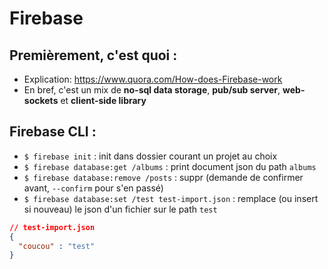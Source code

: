 Firebase
========

Premièrement, c'est quoi :
--------------------------

* Explication: https://www.quora.com/How-does-Firebase-work
* En bref, c'est un mix de __no-sql data storage__, __pub/sub server__, __web-sockets__ et __client-side library__

Firebase CLI :
--------------
* `$ firebase init` : init dans dossier courant un projet au choix
* `$ firebase database:get /albums` : print document json du path `albums`
* `$ firebase database:remove /posts` : suppr (demande de confirmer avant, `--confirm` pour s'en passé)
* `$ firebase database:set /test test-import.json` : remplace (ou insert si nouveau) le json d'un fichier sur le path `test`
````json
// test-import.json
{
  "coucou" : "test"
}
````

